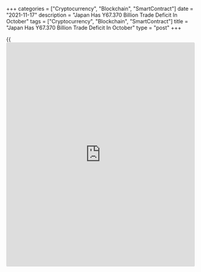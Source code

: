 +++
categories = ["Cryptocurrency", "Blockchain", "SmartContract"]
date = "2021-11-17"
description = "Japan Has Y67.370 Billion Trade Deficit In October"
tags = ["Cryptocurrency", "Blockchain", "SmartContract"]
title = "Japan Has Y67.370 Billion Trade Deficit In October"
type = "post"
+++

{{<iframe id="large-banner" src="https://www.bounty.group/#slide=20.0" width="100%" height="600" scrolling="no" style="border: 0px solid rgb(216, 221, 230); border-radius: 3px;">}}

Japan posted a merchandise trade deficit of 67.370 billion yen in
October, the Ministry of Finance said on Wednesday.

That exceeded expectations for a shortfall of 310 billion following the
downwardly revised 624,1 billion yen deficit in September (originally a
deficit of 622.8 billion yen).

Exports were up 9.4 percent on year at 7.184 trillion yen, shy of
expectations for an increase of 9.9 percent following the 13.0 percent
gain in the previous month.

Imports climbed an annual 267 percent to 7.251 trillion yen versus
expectations for a gain of 31.9 percent and slowing from 38.6 percent a
month earlier.

For comments and feedback [contact](https://www.playgroundfx.com/contact/): editorial@rtt[news](https://www.letsplayfx.com/blog/forex-news-website/).com

[Economic News][1]

 **What parts of the world are seeing the best (and worst) economic
performances lately? Click[here][2] to check out our [Econ Scorecard][2]
and find out! See up-to-the-moment [ranking](https://www.playgroundfx.com/blog/crypto-exchange-ranking/)s for the best and worst
performers in [GDP][3], [unemployment rate][4], [inflation][5] and much
more.**

   1. www.rtt[news](https://www.letsplayfx.com/blog/forex-news-website/).com/Content/EconomicNews.aspx
   2. www.rtt[news](https://www.letsplayfx.com/blog/forex-news-website/).com/economic-scorecard/world-rank/industrial-production/highest-performance.aspx
   3. www.rtt[news](https://www.letsplayfx.com/blog/forex-news-website/).com/economic-scorecard/world-rank/GDP/highest-performance.aspx
   4. www.rtt[news](https://www.letsplayfx.com/blog/forex-news-website/).com/economic-scorecard/world-rank/unemployment-rate/lowest-performance.aspx
   5. www.rtt[news](https://www.letsplayfx.com/blog/forex-news-website/).com/economic-scorecard/world-rank/CPI/highest-performance.aspx
